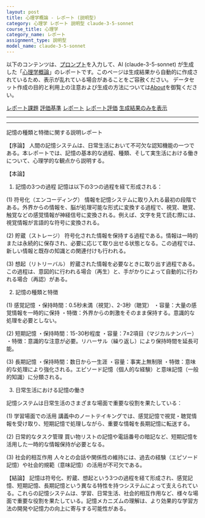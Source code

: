 ```yaml
---
layout: post
title: 心理学概論 - レポート (説明型)
category: 心理学 レポート 説明型 claude-3-5-sonnet
course_title: 心理学
category_name: レポート
assignment_type: 説明型
model_name: claude-3-5-sonnet
---
```


以下のコンテンツは、[プロンプト](https://github.com/takedatoshiyuki/synthetic_assignments/tree/main/generated/心理学/claude-3-5-sonnet/prompt_レポート-説明型.md)を入力して、AI (claude-3-5-sonnet) が生成した「[心理学概論](/contents/心理学/)」のレポートです。このページは生成結果から自動的に作成されているため、表示が乱れている場合があることをご容赦ください。
データセット作成の目的と利用上の注意および生成の方法については[About](/About)を御覧ください。

[レポート課題](../レポート課題-説明型)
[評価基準](../評価基準-説明型)
[レポート](../レポート-説明型)
[レポート評価](../レポート評価-説明型)
[生成結果のみを表示](https://github.com/takedatoshiyuki/synthetic_assignments/tree/main/generated/心理学/claude-3-5-sonnet/レポート-説明型.md)
  

***
***
  
記憶の種類と特徴に関する説明レポート

【序論】
人間の記憶システムは、日常生活において不可欠な認知機能の一つである。本レポートでは、記憶の基本的な過程、種類、そして実生活における働きについて、心理学的な観点から説明する。

【本論】
1. 記憶の3つの過程
記憶は以下の3つの過程を経て形成される：

(1) 符号化（エンコーディング）
情報を記憶システムに取り入れる最初の段階である。外界からの情報を、脳が処理可能な形式に変換する過程で、視覚、聴覚、触覚などの感覚情報が神経信号に変換される。例えば、文字を見て読む際には、視覚情報が言語的な符号に変換される。

(2) 貯蔵（ストレージ）
符号化された情報を保持する過程である。情報は一時的または永続的に保存され、必要に応じて取り出せる状態となる。この過程では、新しい情報と既存の知識との関連付けも行われる。

(3) 想起（リトリーバル）
貯蔵された情報を必要なときに取り出す過程である。この過程は、意図的に行われる場合（再生）と、手がかりによって自動的に行われる場合（再認）がある。

2. 記憶の種類と特徴

(1) 感覚記憶
・保持時間：0.5秒未満（視覚）、2-3秒（聴覚）
・容量：大量の感覚情報を一時的に保持
・特徴：外界からの刺激をそのまま保持する。意識的な処理を必要としない。

(2) 短期記憶
・保持時間：15-30秒程度
・容量：7±2項目（マジカルナンバー）
・特徴：意識的な注意が必要。リハーサル（繰り返し）により保持時間を延長可能。

(3) 長期記憶
・保持時間：数日から一生涯
・容量：事実上無制限
・特徴：意味的な処理により強化される。エピソード記憶（個人的な経験）と意味記憶（一般的知識）に分類される。

3. 日常生活における記憶の働き

記憶システムは日常生活のさまざまな場面で重要な役割を果たしている：

(1) 学習場面での活用
講義中のノートテイキングでは、感覚記憶で視覚・聴覚情報を受け取り、短期記憶で処理しながら、重要な情報を長期記憶に転送する。

(2) 日常的なタスク管理
買い物リストの記憶や電話番号の暗記など、短期記憶を活用した一時的な情報保持が必要となる。

(3) 社会的相互作用
人々との会話や関係性の維持には、過去の経験（エピソード記憶）や社会的規範（意味記憶）の活用が不可欠である。

【結論】
記憶は符号化、貯蔵、想起という3つの過程を経て形成され、感覚記憶、短期記憶、長期記憶という異なる特性を持つシステムによって支えられている。これらの記憶システムは、学習、日常生活、社会的相互作用など、様々な場面で重要な役割を果たしている。記憶メカニズムの理解は、より効果的な学習方法の開発や記憶力の向上に寄与する可能性がある。
